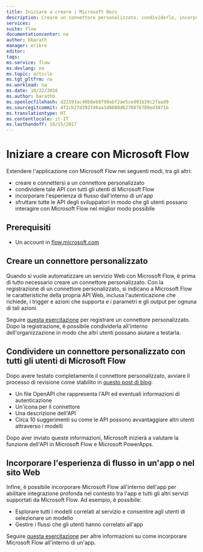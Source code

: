 ```yaml
---
title: Iniziare a creare | Microsoft Docs
description: Creare un connettore personalizzato, condividerlo, incorporare un flusso e molto altro.
services: 
suite: flow
documentationcenter: na
author: bbarath
manager: erikre
editor: 
tags: 
ms.service: flow
ms.devlang: na
ms.topic: article
ms.tgt_pltfrm: na
ms.workload: na
ms.date: 10/22/2016
ms.author: barathb
ms.openlocfilehash: d22193ac40b6eb8f90abf2ae5ced91b39c2faad9
ms.sourcegitcommit: 4f2cb27d392f46aa1d8680d6278876780ed3871b
ms.translationtype: HT
ms.contentlocale: it-IT
ms.lasthandoff: 10/15/2017
---
```

# <a name="start-to-build-with-microsoft-flow"></a>Iniziare a creare con Microsoft Flow
Estendere l'applicazione con Microsoft Flow nei seguenti modi, tra gli altri:

* creare e connettersi a un connettore personalizzato
* condividere tale API con tutti gli utenti di Microsoft Flow
* incorporare l'esperienza di flusso dall'interno di un'app
* sfruttare tutte le API degli sviluppatori in modo che gli utenti possano interagire con Microsoft Flow nel miglior modo possibile

## <a name="prerequisites"></a>Prerequisiti
* Un account in [flow.microsoft.com](https://flow.microsoft.com)

## <a name="create-a-custom-connector"></a>Creare un connettore personalizzato
Quando si vuole automatizzare un servizio Web con Microsoft Flow, è prima di tutto necessario creare un connettore personalizzato. Con la registrazione di un connettore personalizzato, si indicano a Microsoft Flow le caratteristiche della propria API Web, inclusa l'autenticazione che richiede, i trigger e azioni che supporta e i parametri e gli output per ognuna di tali azioni.

Seguire [questa esercitazione](https://powerapps.microsoft.com/tutorials/register-custom-api/) per registrare un connettore personalizzato. Dopo la registrazione, è possibile condividerla all'interno dell'organizzazione in modo che altri utenti possano aiutare a testarla.

## <a name="share-a-custom-connector-with-all-microsoft-flow-users"></a>Condividere un connettore personalizzato con tutti gli utenti di Microsoft Flow
Dopo avere testato completamente il connettore personalizzato, avviare il processo di revisione come stabilito in [questo post di blog](https://flow.microsoft.com/blog/calling-all-saas-apps-now-you-can-build-your-own-connector-for-flow-and-logic-apps/):

* Un file OpenAPI che rappresenta l'API ed eventuali informazioni di autenticazione
* Un'icona per il connettore
* Una descrizione dell'API
* Circa 10 suggerimenti su come le API possono avvantaggiare altri utenti attraverso i modelli

Dopo aver inviato queste informazioni, Microsoft inizierà a valutare la funzione dell'API in Microsoft Flow e Microsoft PowerApps.

## <a name="embed-the-flow-experience-in-your-website-or-app"></a>Incorporare l'esperienza di flusso in un'app o nel sito Web
Infine, è possibile incorporare Microsoft Flow all'interno dell'app per abilitare integrazione profonda nel contesto tra l'app e tutti gli altri servizi supportati da Microsoft Flow. Ad esempio, è possibile:

* Esplorare tutti i modelli correlati al servizio e consentire agli utenti di selezionare un modello
* Gestire i flussi che gli utenti hanno correlato all'app

Seguire [questa esercitazione](embed-flow-dev.md) per altre informazioni su come incorporare Microsoft Flow all'interno di un'app.

